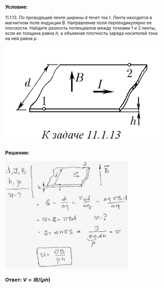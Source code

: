 ###  Условие: 

$11.1.13.$ По проводящей ленте ширины $d$ течет ток $I$. Лента находится в магнитном поле индукции $B$. Направление поля перпендикулярно ее плоскости. Найдите разность потенциалов между точками $1$ и $2$ ленты, если ее толщина равна $h$, а объемная плотность заряда носителей тока на ней равна $\rho$. 

![|541x336, 67%](../../img/11.1.13/statement.png) 

###  Решение: 

![|400x350, 67%](../../img/11.1.13/01.JPG) 

###  Ответ: $V = IB/(\rho h)$ 
